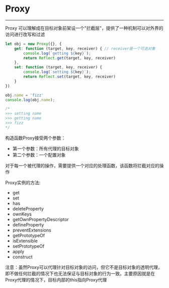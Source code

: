 # Proxy

------

Proxy 可以理解成在目标对象前架设一个"拦截层"，提供了一种机制可以对外界的访问进行改写和过滤

```javascript
let obj = new Proxy({}, {
    get: function (target, key, receiver) { // receiver是一个可选对象
        console.log(`getting ${key}`);
        return Reflect.get(target, key, receiver)
    },
    set: function (target, key, receiver) {
        console.log(`setting ${key}`);
        return Reflect.set(target, key, receiver)
    }
})

obj.name = 'fizz'
console.log(obj.name);

/* 
>>> setting name
>>> getting name
>>> fizz
*/
```

构造函数Proxy接受两个参数：

- 第一个参数：所有代理的目标对象
- 第二个参数：一个配置对象

对于每一个被代理的操作，需要提供一个对应的处理函数，该函数将拦截对应的操作

Proxy实例的方法:

-   get
-   set
-   has
-   deleteProperty
-   ownKeys
-   getOwnPropertyDescriptor
-   defineProperty
-   preventExtensions
-   getPrototypeOf
-   isExtensible
-   setPrototypeOf
-   apply
-   construct

注意：虽然Proxy可以代理针对目标对象的访问，但它不是目标对象的透明代理，即不做任何拦截的情况下也无法保证与目标对象的行为一致。主要原因就是在Proxy代理的情况下，目标内部的this指向Proxy代理